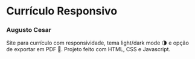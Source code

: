 # Currículo Responsivo
### Augusto Cesar
Site para currículo com responsividade, tema light/dark mode 🌗 e opção de exportar em PDF 📄. Projeto feito com HTML, CSS e Javascript. 

